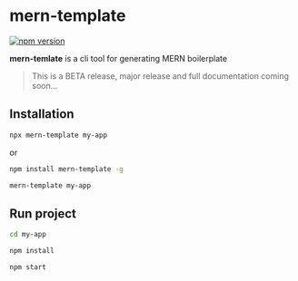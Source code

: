 # mern-template

[![npm version](https://badge.fury.io/js/mern-template.svg)](https://badge.fury.io/js/mern-template)
<!-- [![npm](https://img.shields.io/npm/dt/mern-template.svg?maxAge=2592000)](https://www.npmjs.com/package/mern-template) -->

**mern-temlate** is a cli tool for generating MERN boilerplate

> This is a BETA release, major release and full documentation coming soon...

## Installation
```bash
npx mern-template my-app
```

or

```bash
npm install mern-template -g

mern-template my-app
```

## Run project
```bash
cd my-app

npm install

npm start
```

